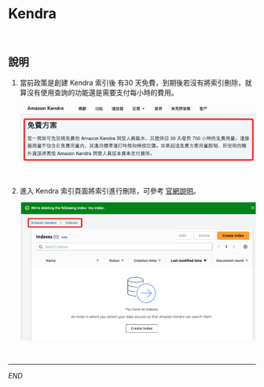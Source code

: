 # Kendra

<br>

## 說明

1. 當前政策是創建 Kendra 索引後 有30 天免費，到期後若沒有將索引刪除，就算沒有使用查詢的功能還是需要支付每小時的費用。

    ![](images/img_01.png)

<br>

2. 進入 Kendra 索引頁面將索引進行刪除，可參考 [官網說明](https://docs.aws.amazon.com/zh_tw/kendra/latest/dg/delete-index.html)。

    ![](images/img_02.png)

<br>

___

_END_